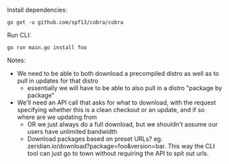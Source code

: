Install dependencies:

```
go get -u github.com/spf13/cobra/cobra
```

Run CLI:

```
go run main.go install foo
```

Notes:

 - We need to be able to both download a precompiled distro as well as to pull in updates for that distro
   - essentially we will have to be able to also pull in a distro "package by package"
 - We'll need an API call that asks for what to download, with the request specifying whether this is a clean checkout or an update, and if so where are we updating from
   - OR we just always do a full download, but we shouldn't assume our users have unlimited bandwidth
   - Download packages based on preset URLs? eg. zeridian.io/download?package=foo&version=bar. This way the CLI tool can just go to town without requiring the API to spit out urls.